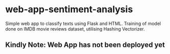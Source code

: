 # web-app-sentiment-analysis
Simple web app to classify texts using Flask and HTML. Training of model done on IMDB movie reviews dataset, utilising Hashing Vectorizer.

## Kindly Note: Web App has not been deployed yet
